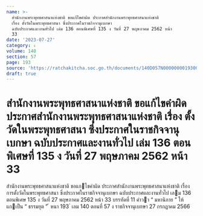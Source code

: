 ```yaml
---
name: >-
  สำนักงานพระพุทธศาสนาแห่งชาติ ขอแก้ไขคำผิด ประกาศสำนักงานพระพุทธศาสนาแห่งชาติ
  เรื่อง ตั้งวัดในพระพุทธศาสนา ซึ่งประกาศในราชกิจจานุเบกษา
  ฉบับประกาศและงานทั่วไป เล่ม 136 ตอนพิเศษที่ 135 ง วันที่ 27 พฤษภาคม 2562 หน้า
  33
date: '2023-07-27'
category: ง
volume: 140
section: 57
page: 193
source: 'https://ratchakitcha.soc.go.th/documents/140D057N0000000019300.pdf'
draft: true
---
```


# สำนักงานพระพุทธศาสนาแห่งชาติ ขอแก้ไขคำผิด ประกาศสำนักงานพระพุทธศาสนาแห่งชาติ เรื่อง ตั้งวัดในพระพุทธศาสนา ซึ่งประกาศในราชกิจจานุเบกษา ฉบับประกาศและงานทั่วไป เล่ม 136 ตอนพิเศษที่ 135 ง วันที่ 27 พฤษภาคม 2562 หน้า 33

สํานักงานพระพุทธศาสนาแห่งชาติ ขอแกไขคําผิด ประกาศสํานักงานพระพุทธศาสนาแห่งชาติ เรื่อง การตั้งวัดในพระพุทธศาสนา ซึ่งประกาศในราชกิจจานุเบกษา ฉบับประกาศและงานทั่วไป เลม 136 ตอนพิเศษ 135 ง วันที่ 27 พฤษภาคม 2562 หน้า 33 บรรทัดที่ 11 คําวา “ มหานิกาย ” ให้แกเป็น “ ธรรมยุต ” ้ หนา 193 ่ เลม 140 ตอนที่ 57 ง ราชกิจจานุเบกษา 27 กรกฎาคม 2566
